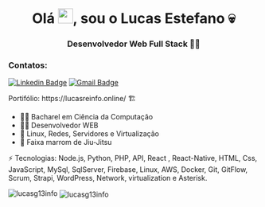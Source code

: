 <h1 align="center">Olá <img src="https://raw.githubusercontent.com/kaueMarques/kaueMarques/master/hi.gif" width="30px">, sou o  Lucas Estefano 💀</h1>
<h3 align="center">Desenvolvedor Web Full Stack 👨‍💻</h3>

<h3>Contatos:</h3> 

[![Linkedin Badge](https://img.shields.io/badge/-lucasg13info-blue?style=flat-square&logo=Linkedin&logoColor=white&link=https://www.linkedin.com/in/lucas-rodrigues-estefano-ab96bb146/)](https://www.linkedin.com/in/lucas-rodrigues-estefano-ab96bb146/) 
[![Gmail Badge](https://img.shields.io/badge/-lucccasestefano1@gmail.com-c14438?style=flat-square&logo=Gmail&logoColor=white&link=mailto:lucccasestefano1@gmail.com)](mailto:lucccasestefano1@gmail.com)

<p>Portifólio: https://lucasreinfo.online/ 🏗️</p>

- 👨‍🎓 Bacharel em Ciência da Computação
- 👨‍💻 Desenvolvedor WEB
- 🐧 Linux, Redes, Servidores e Virtualização  
- 🥋 Faixa marrom de Jiu-Jitsu

⚡ Tecnologias: Node.js, Python, PHP, API, React , React-Native, HTML, Css, JavaScript, MySql, SqlServer, Firebase, Linux, AWS, Docker, Git, GitFlow, Scrum, Strapi, WordPress, Network, virtualization e Asterisk.


<img src="https://komarev.com/ghpvc/?username=lucasg13info" alt="lucasg13info"/>
<img align="center" src="https://github-readme-stats.vercel.app/api?username=lucasg13info&show_icons=true" alt="lucasg13info"/> 

